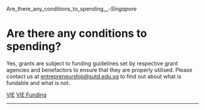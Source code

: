 Are_there_any_conditions_to_spending__-_Singapore_



Are there any conditions to spending?
=====================================

Yes, grants are subject to funding guidelines set by respective grant agencies and benefactors to ensure that they are properly utilised. Please contact us at entrepreneurship@sutd.edu.sg to find out about what is fundable and what is not.

[VIE](https://www.sutd.edu.sg/tag/vie/) [VIE Funding](https://www.sutd.edu.sg/tag/vie-funding/)

---

